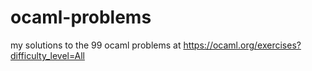 # ocaml-problems
my solutions to the 99 ocaml problems at https://ocaml.org/exercises?difficulty_level=All
